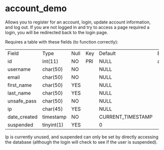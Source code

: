 # account_demo

Allows you to register for an account, login, update account information, and log out. If you are not logged in and try to access a page required a login, you will be redirected back to the login page.

Requires a table with these fields (to function correctly):

<table>
<tr><td>Field</td><td>Type</td><td>Null</td><td>Key</td><td>Default</td><td>Extra</td></tr>
<tr><td>id</td><td>int(11)</td><td>NO</td><td>PRI</td><td>NULL</td><td>auto_increment</td></tr>
<tr><td>username</td><td>char(50)</td><td>NO</td><td></td><td>NULL</td><td></td></tr>
<tr><td>email</td><td>char(50)</td><td>NO</td><td></td><td>NULL</td><td></td></tr>
<tr><td>first_name</td><td>char(50)</td><td>YES</td><td></td><td>NULL</td><td></td></tr>
<tr><td>last_name</td><td>char(50)</td><td>YES</td><td></td><td>NULL</td><td></td></tr>
<tr><td>unsafe_pass</td><td>char(50)</td><td>NO</td><td></td><td>NULL</td><td></td></tr>
<tr><td>ip</td><td>char(45)</td><td>YES</td><td></td><td>NULL</td><td></td></tr>
<tr><td>date_created</td><td>timestamp</td><td>NO</td><td></td><td>CURRENT_TIMESTAMP</td><td></td></tr>
<tr><td>suspended</td><td>tinyint(1)</td><td>YES</td><td></td><td>0</td><td></td></tr>
</table>
Ip is currently unused, and suspended can only be set by directly accessing the database (although the login will check to see if the user is suspended).
